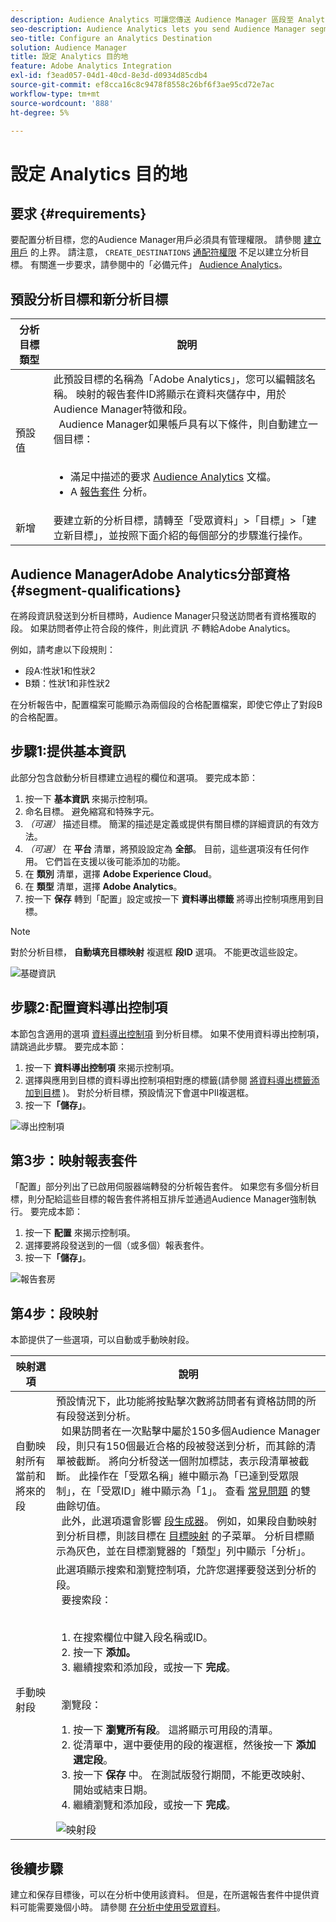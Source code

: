 ```yaml
---
description: Audience Analytics 可讓您傳送 Audience Manager 區段至 Analytics。若要使用此功能，您可以在 Audience Manager 中建立 Analytics 目的地並將區段對應至該目的地。
seo-description: Audience Analytics lets you send Audience Manager segments to Analytics. To use this feature, you create an Analytics destination and map segments to it in Audience Manager.
seo-title: Configure an Analytics Destination
solution: Audience Manager
title: 設定 Analytics 目的地
feature: Adobe Analytics Integration
exl-id: f3ead057-04d1-40cd-8e3d-d0934d85cdb4
source-git-commit: ef8cca16c8c9478f8558c26bf6f3ae95cd72e7ac
workflow-type: tm+mt
source-wordcount: '888'
ht-degree: 5%

---
```


# 設定 Analytics 目的地

## 要求 {#requirements}

要配置分析目標，您的Audience Manager用戶必須具有管理權限。 請參閱 [建立用戶](/help/using/features/administration/administration-overview.md#create-users) 的上界。 請注意， `CREATE_DESTINATIONS` [通配符權限](/help/using/features/administration/administration-overview.md#wild-card-permissions) 不足以建立分析目標。
有關進一步要求，請參閱中的「必備元件」 [Audience Analytics](https://experienceleague.adobe.com/docs/analytics/integration/audience-analytics/mc-audiences-aam.html)。

## 預設分析目標和新分析目標

| 分析目標類型 | 說明 |
|---|---|
| 預設值 | 此預設目標的名稱為「Adobe Analytics」，您可以編輯該名稱。 映射的報告套件ID將顯示在資料夾儲存中，用於Audience Manager特徵和段。 <br>  Audience Manager如果帳戶具有以下條件，則自動建立一個目標： <br>  <ul><li>滿足中描述的要求 [Audience Analytics](https://experienceleague.adobe.com/docs/analytics/integration/audience-analytics/mc-audiences-aam.html) 文檔。</li><li>A [報告套件](https://experienceleague.adobe.com/docs/analytics/admin/manage-report-suites/report-suites-admin.html) 分析。</li></ul> |
| 新增 | 要建立新的分析目標，請轉至「受眾資料」>「目標」>「建立新目標」，並按照下面介紹的每個部分的步驟進行操作。 |

## Audience ManagerAdobe Analytics分部資格 {#segment-qualifications}

在將段資訊發送到分析目標時，Audience Manager只發送訪問者有資格獲取的段。 如果訪問者停止符合段的條件，則此資訊 _不_ 轉給Adobe Analytics。

例如，請考慮以下段規則：

* 段A:性狀1和性狀2
* B類：性狀1和非性狀2

在分析報告中，配置檔案可能顯示為兩個段的合格配置檔案，即使它停止了對段B的合格配置。

## 步驟1:提供基本資訊

此部分包含啟動分析目標建立過程的欄位和選項。 要完成本節：

1. 按一下 **基本資訊** 來揭示控制項。
2. 命名目標。 避免縮寫和特殊字元。
3. *（可選）* 描述目標。 簡潔的描述是定義或提供有關目標的詳細資訊的有效方法。
4. *（可選）* 在 **平台** 清單，將預設設定為 **全部**。 目前，這些選項沒有任何作用。 它們旨在支援以後可能添加的功能。
5. 在 **類別** 清單，選擇 **Adobe Experience Cloud**。
6. 在 **類型** 清單，選擇 **Adobe Analytics**。
7. 按一下 **保存** 轉到「配置」設定或按一下 **資料導出標籤** 將導出控制項應用到目標。

>[!NOTE]
>
>對於分析目標， **自動填充目標映射** 複選框 **段ID** 選項。 不能更改這些設定。

![基礎資訊](assets/basicinformation.png)

## 步驟2:配置資料導出控制項

本節包含適用的選項 [資料導出控制項](/help/using/features/data-export-controls.md) 到分析目標。 如果不使用資料導出控制項，請跳過此步驟。 要完成本節：

1. 按一下 **資料導出控制項** 來揭示控制項。
1. 選擇與應用到目標的資料導出控制項相對應的標籤(請參閱 [將資料導出標籤添加到目標](/help/using/features/destinations/add-data-export-labels.md) )。 對於分析目標，預設情況下會選中PII複選框。
1. 按一下&#x200B;**「儲存」**。

![導出控制項](assets/exportControls.png)

## 第3步：映射報表套件

「配置」部分列出了已啟用伺服器端轉發的分析報告套件。 如果您有多個分析目標，則分配給這些目標的報告套件將相互排斥並通過Audience Manager強制執行。 要完成本節：

1. 按一下 **配置** 來揭示控制項。
1. 選擇要將段發送到的一個（或多個）報表套件。
1. 按一下&#x200B;**「儲存」**。

![報告套房](assets/reportSuites.png)

## 第4步：段映射

本節提供了一些選項，可以自動或手動映射段。

| 映射選項 | 說明 |
|---|---|
| 自動映射所有當前和將來的段 | 預設情況下，此功能將按點擊次數將訪問者有資格訪問的所有段發送到分析。 <br>  如果訪問者在一次點擊中屬於150多個Audience Manager段，則只有150個最近合格的段被發送到分析，而其餘的清單被截斷。 將向分析發送一個附加標誌，表示段清單被截斷。 此操作在「受眾名稱」維中顯示為「已達到受眾限制」，在「受眾ID」維中顯示為「1」。 查看 [常見問題](https://experienceleague.adobe.com/docs/analytics/integration/audience-analytics/audience-analytics-workflow/mc-audiences-faqs.html) 的雙曲餘切值。 <br>  此外，此選項還會影響 [段生成器](/help/using/features/segments/segment-builder.md)。 例如，如果段自動映射到分析目標，則該目標在 [目標映射](/help/using/features/segments/segment-builder.md#segment-builder-controls-destinations) 的子菜單。 分析目標顯示為灰色，並在目標瀏覽器的「類型」列中顯示「分析」。 |
| 手動映射段 | 此選項顯示搜索和瀏覽控制項，允許您選擇要發送到分析的段。 <br>  要搜索段： <br>  <ol><li>在搜索欄位中鍵入段名稱或ID。</li><li>按一下 <b>添加。</b></li><li>繼續搜索和添加段，或按一下 <b>完成</b>。</li></ol><br>  瀏覽段： <ol><li>按一下 <b>瀏覽所有段</b>。 這將顯示可用段的清單。</li><li>從清單中，選中要使用的段的複選框，然後按一下 <b>添加選定段</b>。</li><li>按一下 <b>保存</b> 中。 在測試版發行期間，不能更改映射、開始或結束日期。</li><li>繼續瀏覽和添加段，或按一下 <b>完成</b>。</li></ol> ![映射段](assets/mapSegments.png) |

## 後續步驟

建立和保存目標後，可以在分析中使用該資料。 但是，在所選報告套件中提供資料可能需要幾個小時。 請參閱 [在分析中使用受眾資料](https://experienceleague.adobe.com/docs/analytics/integration/audience-analytics/audience-analytics-workflow/use-audience-data-analytics.html)。
